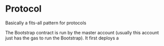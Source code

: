 # Protocol
Basically a fits-all pattern for protocols

The Bootstrap contract is run by the master account (usually this account just has the gas to run the Bootstrap). It first deploys a 